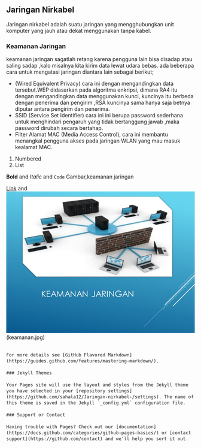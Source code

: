 ## Jaringan Nirkabel

   Jaringan nirkabel adalah suatu jaringan yang mengghubungkan unit komputer yang jauh atau dekat menggunakan tanpa kabel.
   
   ### Keamanan Jaringan 
   keamanan jaringan sagatlah retang karena pengguna lain bisa disadap atau saling sadap ,kalo misalnya kita kirim data lewat udara bebas.
   ada beberapa cara untuk mengatasi jaringan diantara lain sebagai berikut;
   
-  (Wired Equivalent Privacy) cara ini dengan mengandingkan data tersebut.WEP didasarkan pada algoritma enkripsi, dimana RA4 itu dengan 
       mengandingkan data menggunakan kunci, kuncinya itu berbeda dengan penerima dan pengirim ,RSA kuncinya sama hanya saja betnya diputar 
       antara pengirim dan penerima.
- SSID (Service Set Identifier) cara ini ini berupa password sederhana untuk menghindari pengaruh yang tidak bertanggung jawab ,maka password dirubah 
  secara bertahap.
- Filter Alamat MAC (Media Access Control), cara ini membantu menangkal pengguna akses pada jaringan WLAN yang mau masuk kealamat MAC.
 

1. Numbered
2. List

**Bold** and _Italic_ and `Code` Gambar,keamanan jaringan

[Link](url) and ![image](KEAMANAN+JARINGAN.jpg)(keamanan.jpg)

```

For more details see [GitHub Flavored Markdown](https://guides.github.com/features/mastering-markdown/).

### Jekyll Themes

Your Pages site will use the layout and styles from the Jekyll theme you have selected in your [repository settings](https://github.com/sahala12/Jaringan-nirkabel-/settings). The name of this theme is saved in the Jekyll `_config.yml` configuration file.

### Support or Contact

Having trouble with Pages? Check out our [documentation](https://docs.github.com/categories/github-pages-basics/) or [contact support](https://github.com/contact) and we’ll help you sort it out.
